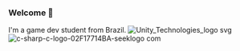 ### Welcome 👋
I'm a game dev student from Brazil.
![Unity_Technologies_logo svg](https://github.com/DuduBertol/DuduBertol/assets/88258208/41b35395-ceff-4d88-9d18-7f1cb50dc9ac) ![c-sharp-c-logo-02F17714BA-seeklogo com](https://github.com/DuduBertol/DuduBertol/assets/88258208/00048720-315b-4f0c-817c-de7b58e7fb31)



<!--
**DuduBertol/DuduBertol** is a ✨ _special_ ✨ repository because its `README.md` (this file) appears on your GitHub profile.

Here are some ideas to get you started:

- 🔭 I’m currently working on ...
- 🌱 I’m currently learning ...
- 👯 I’m looking to collaborate on ...
- 🤔 I’m looking for help with ...
- 💬 Ask me about ...
- 📫 How to reach me: ...
- 😄 Pronouns: ...
- ⚡ Fun fact: ...
-->

